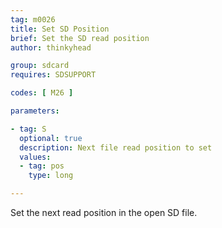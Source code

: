 ```yaml
---
tag: m0026
title: Set SD Position
brief: Set the SD read position
author: thinkyhead

group: sdcard
requires: SDSUPPORT

codes: [ M26 ]

parameters:

- tag: S
  optional: true
  description: Next file read position to set
  values:
  - tag: pos
    type: long

---
```


Set the next read position in the open SD file.
